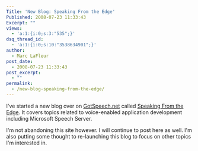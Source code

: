 ```yaml
---
Title: 'New Blog: Speaking From the Edge'
Published: 2008-07-23 11:33:43
Excerpt: ""
views:
  - 'a:1:{i:0;s:3:"535";}'
dsq_thread_id:
  - 'a:1:{i:0;s:10:"3538634901";}'
author:
  - Marc LaFleur
post_date:
  - 2008-07-23 11:33:43
post_excerpt:
  - ""
permalink:
  - /new-blog-speaking-from-the-edge/
---
```

<p>I've started a new blog over on <a href="http://gotspeech.net/" target="_blank">GotSpeech.net</a> called <a href="http://gotspeech.net/blogs/speakingfromtheedge" target="_blank">Speaking From the Edge</a>. It covers topics related to voice-enabled application development including Microsoft Speech Server.&#160; </p>  <p>I'm not abandoning this site however. I will continue to post here as well. I'm also putting some thought to re-launching this blog to focus on other topics I'm interested in. </p>